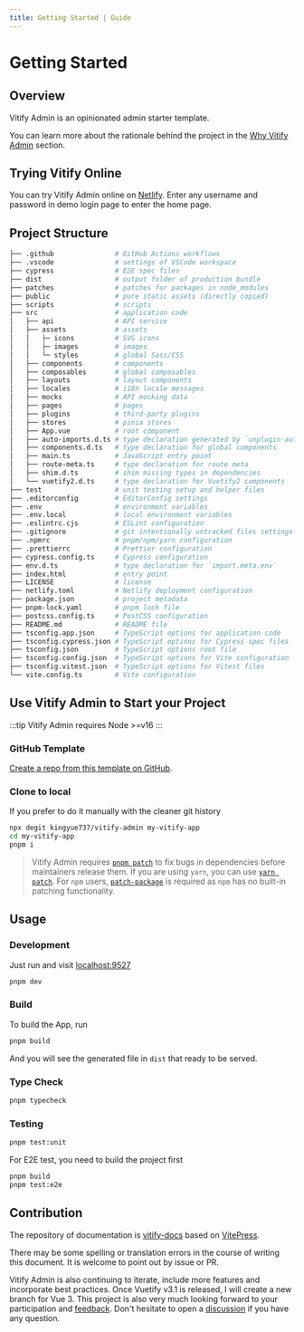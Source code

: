 ```yaml
---
title: Getting Started | Guide
---
```


# Getting Started

## Overview

Vitify Admin is an opinionated admin starter template.

You can learn more about the rationale behind the project in the [Why Vitify Admin](./why) section.

## Trying Vitify Online

You can try Vitify Admin online on [Netlify](https://vitify-admin.netlify.app/). Enter any username and password in demo login page to enter the home page.

## Project Structure

```bash
├── .github               # GitHub Actions workflows
├── .vscode               # settings of VSCode workspace
├── cypress               # E2E spec files
├── dist                  # output folder of production bundle
├── patches               # patches for packages in node_modules
├── public                # pure static assets (directly copied)
├── scripts               # scripts
├── src                   # application code
│   ├── api               # API service
│   ├── assets            # assets
│   │   ├─ icons          # SVG icons
│   │   ├─ images         # images
│   │   └─ styles         # global Sass/CSS
│   ├── components        # components
│   ├── composables       # global composables
│   ├── layouts           # layout components
│   ├── locales           # i18n locale messages
│   ├── mocks             # API mocking data
│   ├── pages             # pages
│   ├── plugins           # third-party plugins
│   ├── stores            # pinia stores
│   ├── App.vue           # root component
│   ├── auto-imports.d.ts # type declaration generated by `unplugin-auto-import`
│   ├── components.d.ts   # type declaration for global components
│   ├── main.ts           # JavaScript entry point
│   ├── route-meta.ts     # type declaration for route meta
│   ├── shim.d.ts         # shim missing types in dependencies
│   └── vuetify2.d.ts     # type declaration for Vuetify2 components
├── test                  # unit testing setup and helper files
├── .editorconfig         # EditorConfig settings
├── .env                  # environment variables
├── .env.local            # local environment variables
├── .eslintrc.cjs         # ESLint configuration
├── .gitignore            # git intentionally untracked files settings
├── .npmrc                # pnpm/npm/yarn configuration
├── .prettierrc           # Prettier configuration
├── cypress.config.ts     # Cypress configuration
├── env.d.ts              # type declaration for `import.meta.env`
├── index.html            # entry point
├── LICENSE               # license
├── netlify.toml          # Netlify deployment configuration
├── package.json          # project metadata
├── pnpm-lock.yaml        # pnpm lock file
├── postcss.config.ts     # PostCSS configuration
├── README.md             # README file
├── tsconfig.app.json     # TypeScript options for application code
├── tsconfig.cypress.json # TypeScript options for Cypress spec files
├── tsconfig.json         # TypeScript options root file
├── tsconfig.config.json  # TypeScript options for Vite configuration
├── tsconfig.vitest.json  # TypeScript options for Vitest files
└── vite.config.ts        # Vite configuration
```

## Use Vitify Admin to Start your Project

:::tip
Vitify Admin requires Node >=v16
:::

### GitHub Template

[Create a repo from this template on GitHub](https://github.com/kingyue737/vitify-admin/generate).

### Clone to local

If you prefer to do it manually with the cleaner git history

```bash
npx degit kingyue737/vitify-admin my-vitify-app
cd my-vitify-app
pnpm i
```

> Vitify Admin requires [`pnpm patch`](https://pnpm.io/cli/patch) to fix bugs in dependencies before maintainers release them. If you are using `yarn`, you can use [`yarn patch`](https://yarnpkg.com/cli/patch). For `npm` users, [`patch-package`](https://github.com/ds300/patch-package) is required as `npm` has no built-in patching functionality.

## Usage

### Development

Just run and visit <a href="http://localhost:9527" target="_blank" rel="noreferrer">localhost:9527</a>

```bash
pnpm dev
```

### Build

To build the App, run

```bash
pnpm build
```

And you will see the generated file in `dist` that ready to be served.

### Type Check

```bash
pnpm typecheck
```

### Testing

```bash
pnpm test:unit
```

For E2E test, you need to build the project first

```bash
pnpm build
pnpm test:e2e
```

## Contribution

The repository of documentation is [vitify-docs](https://github.com/kingyue737/vitify-docs) based on [VitePress](https://vitepress.vuejs.org/).

There may be some spelling or translation errors in the course of writing this document. It is welcome to point out by issue or PR.

Vitify Admin is also continuing to iterate, include more features and incorporate best practices. Once Vuetify v3.1 is released, I will create a new branch for Vue 3. This project is also very much looking forward to your participation and [feedback](https://github.com/kingyue737/vitify-admin/issues). Don't hesitate to open a [discussion](https://github.com/kingyue737/vitify-admin/discussions) if you have any question.
